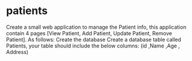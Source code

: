 # patients

Create a small web application to manage the Patient info, this application contain 4 pages
[View Patient, Add Patient, Update Patient, Remove Patient]. As follows:
Create the database 
Create a database table called Patients, your table should include the below columns: 
(id ,Name ,Age , Address)
